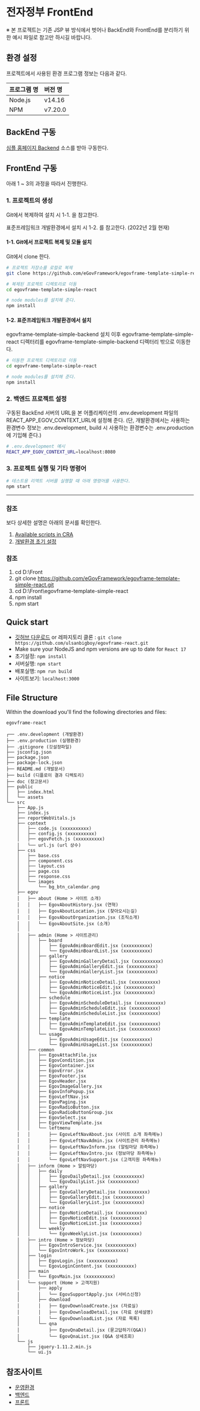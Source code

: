 # 전자정부 FrontEnd

※ 본 프로젝트는 기존 JSP 뷰 방식에서 벗어나 BackEnd와 FrontEnd를 분리하기 위한 예시 파일로 참고만 하시길 바랍니다.

## 환경 설정

프로젝트에서 사용된 환경 프로그램 정보는 다음과 같다.

| 프로그램 명 | 버전 명 |
| :------ | :------ |
| Node.js |  v14.16 |
| NPM     | v7.20.0 |



## BackEnd 구동

[심플 홈페이지 Backend](https://github.com/eGovFramework/egovframe-template-simple-backend.git) 소스를 받아 구동한다.



## FrontEnd 구동

아래 1 ~ 3의 과정을 따라서 진행한다.



### 1. 프로젝트의 생성

Git에서 복제하여 설치 시 1-1. 을 참고한다.

표준프레임워크 개발환경에서 설치 시 1-2. 를 참고한다. (2022년 2월 현재)


#### 1-1. Git에서 프로젝트 복제 및 모듈 설치

Git에서 clone 한다.

```bash
# 프로젝트 저장소를 로컬로 복제
git clone https://github.com/eGovFramework/egovframe-template-simple-react.git

# 복제된 프로젝트 디렉토리로 이동
cd egovframe-template-simple-react

# node modules를 설치해 준다.
npm install 
```

#### 1-2. 표준프레임워크 개발환경에서 설치

egovframe-template-simple-backend 설치 이후
egovframe-template-simple-react 디렉터리를 egovframe-template-simple-backend 디렉터리 밖으로 이동한다.

```bash
# 이동한 프로젝트 디렉토리로 이동
cd egovframe-template-simple-react

# node modules를 설치해 준다.
npm install 
```



### 2. 백엔드 프로젝트 설정

구동된 BackEnd 서버의 URL을 본 어플리케이션의 .env.development 파일의  REACT_APP_EGOV_CONTEXT_URL에 설정해 준다.
(단, 개발환경에서는 사용하는 환경변수 정보는 .env.development, build 시 사용하는 환경변수는 .env.production 에 기입해 준다.)

```bash
# .env.development 예시
REACT_APP_EGOV_CONTEXT_URL=localhost:8080
```



### 3. 프로젝트 실행 및 기타 명령어

```bash
# 테스트용 리액트 서버를 실행할 때 아래 명령어를 사용한다.
npm start
```

---



### 참조

보다 상세한 설명은 아래의 문서를 확인한다.

1. [Available scripts in CRA](./Docs/create-react-app-script.md)
2. [개발환경 초기 설정](./Docs/development-env-setting.md)


### 참조

1. cd D:\Front
2. git clone https://github.com/eGovFramework/egovframe-template-simple-react.git
3. cd D:\Front\egovframe-template-simple-react
4. npm install
5. npm start


## Quick start

- [깃허브 다운로드](https://github.com/ulsanbigboy/egovframe-react/archive/master.zip) or 레파지토리 클론 : `git clone https://github.com/ulsanbigboy/egovframe-react.git`
- Make sure your NodeJS and npm versions are up to date for `React 17`
- 초기설정: `npm install`
- 서버실행: `npm start`
- 배포실행: `npm run build`
- 사이트보기: `localhost:3000`

## File Structure

Within the download you'll find the following directories and files:

```
egovframe-react

┌── .env.development (개발환경)
├── .env.production (실행환경)
├── .gitignore (깃설정파일)
├── jsconfig.json
├── package.json
├── package-lock.json
├── README.md (개발문서)
├── build (디플로이 결과 디렉토리)
├── doc (참고문서)
├── public
│   ├── index.html
│   └── assets
└── src
    ├── App.js
    ├── index.js
    ├── reportWebVitals.js
    ├── context
    │   ├── code.js (xxxxxxxxxx)
    │   ├── config.js (xxxxxxxxxx)
    │   ├── egovFetch.js (xxxxxxxxxx)
    │   └── url.js (url 상수)
    ├── css
    │   ├── base.css
    │   ├── component.css
    │   ├── layout.css
    │   ├── page.css
    │   ├── response.css
    │   └── images
    │       └── bg_btn_calendar.png
    ├── egov
    │   ├── about (Home > 사이트 소개)
    │   │   ├── EgovAboutHistory.jsx (연혁)
    │   │   ├── EgovAboutLocation.jsx (찾아오시는길)
    │   │   ├── EgovAboutOrganization.jsx (조직소개)
    │   │   └── EgovAboutSite.jsx (소개)
    │   │
    │   ├── admin (Home > 사이트관리)
    │   │   ├── board
    │   │   │   ├── EgovAdminBoardEdit.jsx (xxxxxxxxxx)
    │   │   │   └── EgovAdminBoardList.jsx (xxxxxxxxxx)
    │   │   ├── gallery
    │   │   │   ├── EgovAdminGalleryDetail.jsx (xxxxxxxxxx)
    │   │   │   ├── EgovAdminGalleryEdit.jsx (xxxxxxxxxx)
    │   │   │   └── EgovAdminGalleryList.jsx (xxxxxxxxxx)
    │   │   ├── notice
    │   │   │   ├── EgovAdminNoticeDetail.jsx (xxxxxxxxxx)
    │   │   │   ├── EgovAdminNoticeEdit.jsx (xxxxxxxxxx)
    │   │   │   └── EgovAdminNoticeList.jsx (xxxxxxxxxx)
    │   │   ├── schedule
    │   │   │   ├── EgovAdminScheduleDetail.jsx (xxxxxxxxxx)
    │   │   │   ├── EgovAdminScheduleEdit.jsx (xxxxxxxxxx)
    │   │   │   └── EgovAdminScheduleList.jsx (xxxxxxxxxx)
    │   │   ├── template
    │   │   │   ├── EgovAdminTemplateEdit.jsx (xxxxxxxxxx)
    │   │   │   └── EgovAdminTemplateList.jsx (xxxxxxxxxx)
    │   │   └── usage
    │   │       ├── EgovAdminUsageEdit.jsx (xxxxxxxxxx)
    │   │       └── EgovAdminUsageList.jsx (xxxxxxxxxx)
    │   ├── common
    │   │   ├── EgovAttachFile.jsx
    │   │   ├── EgovCondition.jsx
    │   │   ├── EgovContainer.jsx
    │   │   ├── EgovError.jsx
    │   │   ├── EgovFooter.jsx
    │   │   ├── EgovHeader.jsx
    │   │   ├── EgovImageGallery.jsx
    │   │   ├── EgovInfoPopup.jsx
    │   │   ├── EgovLeftNav.jsx
    │   │   ├── EgovPaging.jsx
    │   │   ├── EgovRadioButton.jsx
    │   │   ├── EgovRadioButtonGroup.jsx
    │   │   ├── EgovSelect.jsx
    │   │   ├── EgovViewTemplate.jsx
    │   │   └── leftmenu
    │   │       ├── EgovLeftNavAbout.jsx (사이트 소개 좌측메뉴)
    │   │       ├── EgovLeftNavAdmin.jsx (사이트관리 좌측메뉴)
    │   │       ├── EgovLeftNavInform.jsx (알림마당 좌측메뉴)
    │   │       ├── EgovLeftNavIntro.jsx (정보마당 좌측메뉴)
    │   │       └── EgovLeftNavSupport.jsx (고객지원 좌측메뉴)
    │   ├── inform (Home > 알림마당)
    │   │   ├── daily
    │   │   │   ├── EgovDailyDetail.jsx (xxxxxxxxxx)
    │   │   │   └── EgovDailyList.jsx (xxxxxxxxxx)
    │   │   ├── gallery
    │   │   │   ├── EgovGalleryDetail.jsx (xxxxxxxxxx)
    │   │   │   ├── EgovGalleryEdit.jsx (xxxxxxxxxx)
    │   │   │   └── EgovGalleryList.jsx (xxxxxxxxxx)
    │   │   ├── notice
    │   │   │   ├── EgovNoticeDetail.jsx (xxxxxxxxxx)
    │   │   │   ├── EgovNoticeEdit.jsx (xxxxxxxxxx)
    │   │   │   └── EgovNoticeList.jsx (xxxxxxxxxx)
    │   │   └── weekly
    │   │       └── EgovWeeklyList.jsx (xxxxxxxxxx)
    │   ├── intro (Home > 정보마당)
    │   │   ├── EgovIntroService.jsx (xxxxxxxxxx)
    │   │   └── EgovIntroWork.jsx (xxxxxxxxxx)
    │   ├── login
    │   │   ├── EgovLogin.jsx (xxxxxxxxxx)
    │   │   └── EgovLoginContent.jsx (xxxxxxxxxx)
    │   ├── main
    │   │   └── EgovMain.jsx (xxxxxxxxxx)
    │   └── support (Home > 고객지원)
    │       ├── apply
    │       │   └── EgovSupportApply.jsx (서비스신청)
    │       ├── download
    │       │   ├── EgovDownloadCreate.jsx (자료실)
    │       │   ├── EgovDownloadDetail.jsx (자료 상세설명)
    │       │   └── EgovDownloadList.jsx (자료 목록)
    │       └── qna
    │           ├── EgovQnaDetail.jsx (묻고답하기(Q&A))
    │           └── EgovQnaList.jsx (Q&A 상세조회)
    └── js
        ├── jquery-1.11.2.min.js
        └── ui.js

```



## 참조사이트
- [운영환경](http://monoalliance.iptime.org:8004)
- [백엔드](https://github.com/ulsanbigboy/egovframe-backend)
- [프론트](https://github.com/ulsanbigboy/egovframe-react)

